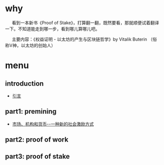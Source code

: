 # why
&ensp; &ensp; 看到一本新书《Proof of Stake》，打算翻一翻，既然要看，那就顺便试着翻译一下。不知道能走到哪一步，看到哪儿算哪儿吧。

&ensp; &ensp; 主要内容：《权益证明 - 以太坊的产生与区块链哲学》by Vitalik Buterin （俗称V神，以太坊的创始人）


# menu

## introduction
* [引言](./content/introduction.md)

## part1: premining
* [市场、机构和货币--一种新的社会激励方式]()

## part2: proof of work

## part3: proof of stake